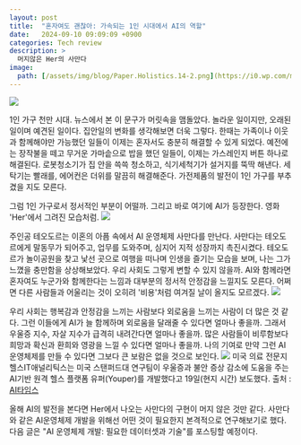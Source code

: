 ```yaml
---
layout: post
title:  "혼자여도 괜찮아: 가속되는 1인 시대에서 AI의 역할"
date:   2024-09-10 09:09:09 +0900
categories: Tech review
description: >
  머지않은 Her의 사만다
image: 
  path: [/assets/img/blog/Paper.Holistics.14-2.png](https://i0.wp.com/moviesupclose.com/wp-content/uploads/2022/12/20131205_her_theatricaltrailer2.jpg?fit=960%2C540&ssl=1)
---
```


![](https://velog.velcdn.com/images/sungrok7/post/0b58007e-1296-4e98-afc6-1f08e2af041e/image.png)

1인 가구 천만 시대. 뉴스에서 본 이 문구가 머릿속을 맴돌았다. 놀라운 일이지만, 오래된 일이며 예견된 일이다.
집안일의 변화를 생각해보면 더욱 그렇다. 한때는 가족이나 이웃과 함께해야만 가능했던 일들이 이제는 혼자서도 충분히 해결할 수 있게 되었다. 예전에는 장작불을 떼고 무거운 가마솥으로 밥을 했던 일들이, 이제는 가스레인지 버튼 하나로 해결된다. 로봇청소기가 집 안을 쓱쓱 청소하고, 식기세척기가 설거지를 뚝딱 해낸다. 세탁기는 빨래를, 에어컨은 더위를 말끔히 해결해준다. 가전제품의 발전이 1인 가구를 부추겼을 지도 모른다.

그럼 1인 가구로서 정서적인 부분이 어떨까. 그리고 바로 여기에 AI가 등장한다. 영화 'Her'에서 그려진 모습처럼.
![](https://velog.velcdn.com/images/sungrok7/post/57b7eca5-39f9-4354-8995-0cf32bd7c4aa/image.png)


주인공 테오도르는 이혼의 아픔 속에서 AI 운영체제 사만다를 만난다. 사만다는 테오도르에게 말동무가 되어주고, 업무를 도와주며, 심지어 지적 성장까지 촉진시켰다. 테오도르가 놀이공원을 찾고 낯선 곳으로 여행을 떠나며 인생을 즐기는 모습을 보며, 나는 그가 느꼈을 충만함을 상상해보았다.
우리 사회도 그렇게 변할 수 있지 않을까. AI와 함께라면 혼자여도 누군가와 함께한다는 느낌과 대부분의 정서적 안정감을 느낄지도 모른다. 어쩌면 다른 사람들과 어울리는 것이 오히려 '비용'처럼 여겨질 날이 올지도 모르겠다.
![](https://velog.velcdn.com/images/sungrok7/post/dfbfb402-cb42-44b2-beb6-bc357bc6fbef/image.png)

우리 사회는 행복감과 안정감을 느끼는 사람보다 외로움을 느끼는 사람이 더 많은 것 같다. 그런 이들에게 AI가 늘 함께하며 외로움을 달래줄 수 있다면 얼마나 좋을까. 그래서 우울증 지수, 자살 지수가 급격히 내려간다면 얼마나 좋을까. 많은 사람들이 비루함보다 희망과 확신과 환희와 영광을 느낄 수 있다면 얼마나 좋을까. 나의 기여로 만약 그런 AI 운영체제를 만들 수 있다면 그보다 큰 보람은 없을 것으로 보인다.
![](https://velog.velcdn.com/images/sungrok7/post/40989b5b-f7a9-4c41-a075-78a0441faec4/image.png)
미국 의료 전문지 헬스IT애널리틱스는 미국 스탠퍼드대 연구팀이 우울증과 불안 증상 감소에 도움을 주는 AI기반 원격 헬스 플랫폼 유퍼(Youper)를 개발했다고 19일(현지 시간) 보도했다.  출처 : [AI타임스](https://www.aitimes.com/news/articleView.html?idxno=139776)

올해 AI의 발전을 본다면 Her에서 나오는 사만다의 구현이 머지 않은 것만 같다. 사만다와 같은 AI운영체제 개발을 위해선 어떤 것이 필요한지 본격적으로 연구해보기로 했다. 다음 글은 "AI 운영체제 개발: 필요한 데이터셋과 기술"를 포스팅할 예정이다.

[jekyll-docs]: https://jekyllrb.com/docs/home
[jekyll-gh]:   https://github.com/jekyll/jekyll
[jekyll-talk]: https://talk.jekyllrb.com/